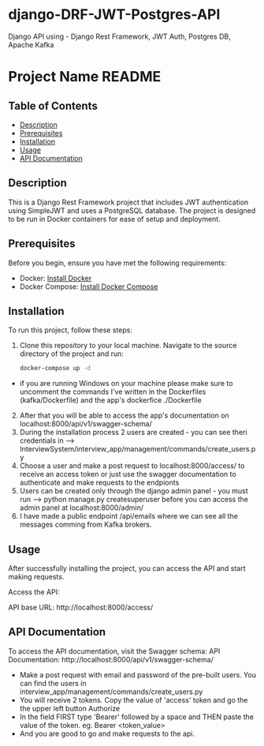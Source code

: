 # django-DRF-JWT-Postgres-API
Django API using - Django Rest Framework, JWT Auth, Postgres DB, Apache Kafka

# Project Name README

## Table of Contents

- [Description](#description)
- [Prerequisites](#prerequisites)
- [Installation](#installation)
- [Usage](#usage)
- [API Documentation](#api-documentation)

## Description

This is a Django Rest Framework project that includes JWT authentication using SimpleJWT and uses a PostgreSQL database. The project is designed to be run in Docker containers for ease of setup and deployment.

## Prerequisites

Before you begin, ensure you have met the following requirements:

- Docker: [Install Docker](https://docs.docker.com/get-docker/)
- Docker Compose: [Install Docker Compose](https://docs.docker.com/compose/install/)

## Installation

To run this project, follow these steps:

1. Clone this repository to your local machine. Navigate to the source directory of the project and run:

   ```bash
   docker-compose up -d
- if you are running Windows on your machine please make sure to uncomment the commands I've written in the Dockerfiles (kafka/Dockerfile) and the app's dockerfice ./Dockerfile
2. After that you will be able to access the app's documentation on localhost:8000/api/v1/swagger-schema/
3. During the installation process 2 users are created - you can see theri credentials in --> InterviewSystem/interview_app/management/commands/create_users.py
4. Choose a user and make a post request to localhost:8000/access/ to receive an access token or just use the swagger documentation to authenticate and make requests to the endpionts
5. Users can be created only through the django admin panel - you must run --> python manage.py createsuperuser  before you can access the admin panel at  localhost:8000/admin/
6. I have made a public endpoint /api/emails where we can see all the messages comming from Kafka brokers.

## Usage
After successfully installing the project, you can access the API and start making requests.

Access the API:

API base URL: http://localhost:8000/access/
<br>

## API Documentation
To access the API documentation, visit the Swagger schema:
API Documentation: http://localhost:8000/api/v1/swagger-schema/
- Make a post request with email and password of the pre-built users. You can find the users in interview_app/management/commands/create_users.py
- You will receive 2 tokens. Copy the value of 'access' token and go the the upper left button Authorize
- In the field FIRST type 'Bearer' followed by a space and THEN paste the value of the token. eg. Bearer <token_value>
- And you are good to go and make requests to the api. 

